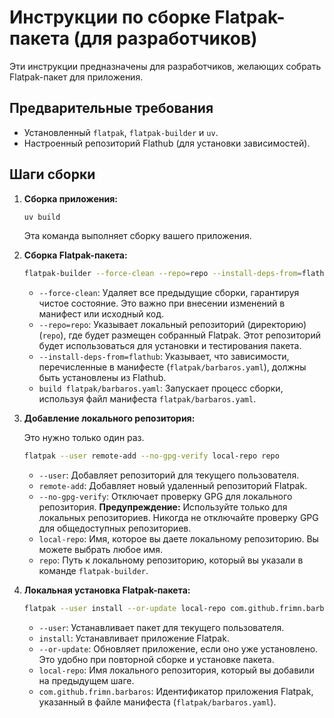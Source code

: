# Инструкции по сборке Flatpak-пакета (для разработчиков)

Эти инструкции предназначены для разработчиков, желающих собрать Flatpak-пакет для приложения.

## Предварительные требования

*   Установленный `flatpak`, `flatpak-builder` и `uv`.
*   Настроенный репозиторий Flathub (для установки зависимостей).

## Шаги сборки

1.  **Сборка приложения:**

    ```sh
    uv build
    ```

    Эта команда выполняет сборку вашего приложения.

2.  **Сборка Flatpak-пакета:**

    ```sh
    flatpak-builder --force-clean --repo=repo --install-deps-from=flathub build flatpak/barbaros.yaml
    ```

    *   `--force-clean`:  Удаляет все предыдущие сборки, гарантируя чистое состояние. Это важно при внесении изменений в манифест или исходный код.
    *   `--repo=repo`: Указывает локальный репозиторий (директорию) (`repo`), где будет размещен собранный Flatpak.  Этот репозиторий будет использоваться для установки и тестирования пакета.
    *   `--install-deps-from=flathub`: Указывает, что зависимости, перечисленные в манифесте (`flatpak/barbaros.yaml`), должны быть установлены из Flathub.
    *   `build flatpak/barbaros.yaml`: Запускает процесс сборки, используя файл манифеста `flatpak/barbaros.yaml`.

3.  **Добавление локального репозитория:**

    Это нужно только один раз.

    ```sh
    flatpak --user remote-add --no-gpg-verify local-repo repo
    ```

    *   `--user`: Добавляет репозиторий для текущего пользователя.
    *   `remote-add`:  Добавляет новый удаленный репозиторий Flatpak.
    *   `--no-gpg-verify`: Отключает проверку GPG для локального репозитория. **Предупреждение:** Используйте только для локальных репозиториев. Никогда не отключайте проверку GPG для общедоступных репозиториев.
    *   `local-repo`:  Имя, которое вы даете локальному репозиторию. Вы можете выбрать любое имя.
    *   `repo`:  Путь к локальному репозиторию, который вы указали в команде `flatpak-builder`.

4.  **Локальная установка Flatpak-пакета:**

    ```sh
    flatpak --user install --or-update local-repo com.github.frimn.barbaros
    ```

    *   `--user`: Устанавливает пакет для текущего пользователя.
    *   `install`:  Устанавливает приложение Flatpak.
    *   `--or-update`: Обновляет приложение, если оно уже установлено. Это удобно при повторной сборке и установке пакета.
    *   `local-repo`: Имя локального репозитория, который вы добавили на предыдущем шаге.
    *   `com.github.frimn.barbaros`:  Идентификатор приложения Flatpak, указанный в файле манифеста (`flatpak/barbaros.yaml`).
